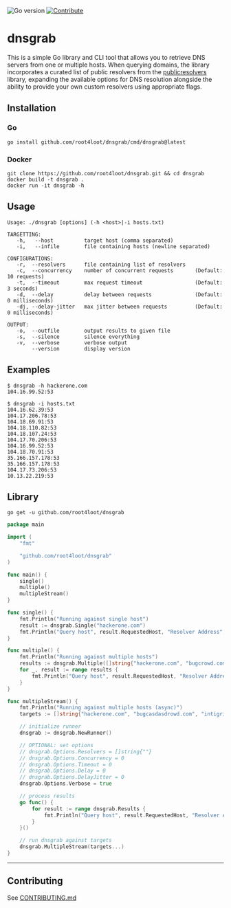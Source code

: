 ![Go version](https://img.shields.io/badge/Go-v1.19-blue.svg) [![Contribute](https://img.shields.io/badge/Contribute-Welcome-green.svg)](CONTRIBUTING.md)

# dnsgrab

This is a simple Go library and CLI tool that allows you to retrieve DNS servers from one or multiple hosts. When querying domains, the library incorporates a curated list of public resolvers from the [publicresolvers](https://github.com/root4loot/publicresolvers) library, expanding the available options for DNS resolution alongside the ability to provide your own custom resolvers using appropriate flags.

## Installation

### Go
```
go install github.com/root4loot/dnsgrab/cmd/dnsgrab@latest
```

### Docker
```
git clone https://github.com/root4loot/dnsgrab.git && cd dnsgrab
docker build -t dnsgrab .
docker run -it dnsgrab -h
```

## Usage
```
Usage: ./dnsgrab [options] (-h <host>|-i hosts.txt)

TARGETTING:
   -h,   --host          target host (comma separated)
   -i,   --infile        file containing hosts (newline separated)

CONFIGURATIONS:
   -r,  --resolvers      file containing list of resolvers   
   -c,  --concurrency    number of concurrent requests       (Default: 10 requests)
   -t,  --timeout        max request timeout                 (Default: 3 seconds)
   -d,  --delay          delay between requests              (Default: 0 milliseconds)
   -dj, --delay-jitter   max jitter between requests         (Default: 0 milliseconds)

OUTPUT:
   -o,  --outfile        output results to given file
   -s,  --silence        silence everything
   -v,  --verbose        verbose output
        --version        display version
```

## Examples
```
$ dnsgrab -h hackerone.com
104.16.99.52:53
```

```
$ dnsgrab -i hosts.txt
104.16.62.39:53
104.17.206.78:53
104.18.69.91:53
104.18.110.82:53
104.18.107.24:53
104.17.70.206:53
104.16.99.52:53
104.18.70.91:53
35.166.157.178:53
35.166.157.178:53
104.17.73.206:53
10.13.22.219:53
```


## Library
```
go get -u github.com/root4loot/dnsgrab
```

```go
package main

import (
	"fmt"

	"github.com/root4loot/dnsgrab"
)

func main() {
	single()
	multiple()
	multipleStream()
}

func single() {
	fmt.Println("Running against single host")
	result := dnsgrab.Single("hackerone.com")
	fmt.Println("Query host", result.RequestedHost, "Resolver Address", result.ResolverAddress)
}

func multiple() {
	fmt.Println("Running against multiple hosts")
	results := dnsgrab.Multiple([]string{"hackerone.com", "bugcrowd.com", "intigriti.com"})
	for _, result := range results {
		fmt.Println("Query host", result.RequestedHost, "Resolver Address", result.ResolverAddress)
	}
}

func multipleStream() {
	fmt.Println("Running against multiple hosts (async)")
	targets := []string{"hackerone.com", "bugcasdasdrowd.com", "intigriti.com"}

	// initialize runner
	dnsgrab := dnsgrab.NewRunner()

	// OPTIONAL: set options
	// dnsgrab.Options.Resolvers = []string{""}
	// dnsgrab.Options.Concurrency = 0
	// dnsgrab.Options.Timeout = 0
	// dnsgrab.Options.Delay = 0
	// dnsgrab.Options.DelayJitter = 0
	dnsgrab.Options.Verbose = true

	// process results
	go func() {
		for result := range dnsgrab.Results {
			fmt.Println("Query host", result.RequestedHost, "Resolver Address", result.ResolverAddress)
		}
	}()

	// run dnsgrab against targets
	dnsgrab.MultipleStream(targets...)
}

```

---

## Contributing

See [CONTRIBUTING.md](CONTRIBUTING.md)

